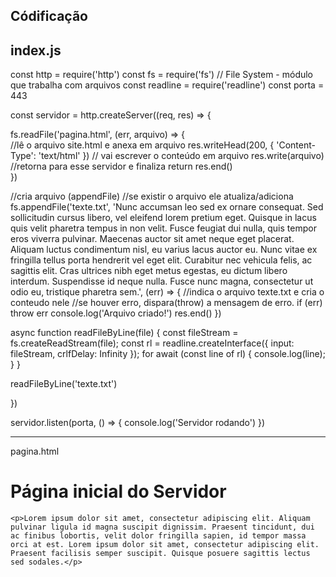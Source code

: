 Códificação
--------------------------
index.js
-----------------------
const http = require('http')
const fs = require('fs') // File System - módulo que trabalha com arquivos
const readline = require('readline')
const porta = 443

const servidor = http.createServer((req, res) => {

  fs.readFile('pagina.html', (err, arquivo) => {   
    //lê o arquivo site.html e anexa em arquivo
    res.writeHead(200, { 'Content-Type': 'text/html' })
    // vai escrever o conteúdo em arquivo
    res.write(arquivo) 
    //retorna para esse servidor e finaliza
    return res.end()  
  })
  
  //cria arquivo (appendFile)
  //se existir o arquivo ele atualiza/adiciona 
  fs.appendFile('texte.txt', 'Nunc accumsan leo sed ex ornare consequat. Sed sollicitudin cursus libero, vel eleifend lorem pretium eget. Quisque in lacus quis velit pharetra tempus in non velit. Fusce feugiat dui nulla, quis tempor eros viverra pulvinar. Maecenas auctor sit amet neque eget placerat. Aliquam luctus condimentum nisl, eu varius lacus auctor eu. Nunc vitae ex fringilla tellus porta hendrerit vel eget elit. Curabitur nec vehicula felis, ac sagittis elit. Cras ultrices nibh eget metus egestas, eu dictum libero interdum. Suspendisse id neque nulla. Fusce nunc magna, consectetur ut odio eu, tristique pharetra sem.', (err) => {
    //indica o arquivo texte.txt e cria o conteudo nele
    //se houver erro, dispara(throw) a mensagem de erro.
    if (err) throw err
    console.log('Arquivo criado!')
    res.end()
  })


async function readFileByLine(file) {
  const fileStream = fs.createReadStream(file);
  const rl = readline.createInterface({
    input: fileStream,
    crlfDelay: Infinity
  });
  for await (const line of rl) {
    console.log(line);
  }
 }
 
readFileByLine('texte.txt')
  
})

servidor.listen(porta, () => { console.log('Servidor rodando') })

----------------------

pagina.html
<html lang="pt-br">
  <head>
     <title>Página Html</title>    
  </head>
  <body>
    <h1>Página inicial do Servidor</h1>
   
    <p>Lorem ipsum dolor sit amet, consectetur adipiscing elit. Aliquam pulvinar ligula id magna suscipit dignissim. Praesent tincidunt, dui ac finibus lobortis, velit dolor fringilla sapien, id tempor massa orci at est. Lorem ipsum dolor sit amet, consectetur adipiscing elit. Praesent facilisis semper suscipit. Quisque posuere sagittis lectus sed sodales.</p>
  </body>
</html>




  